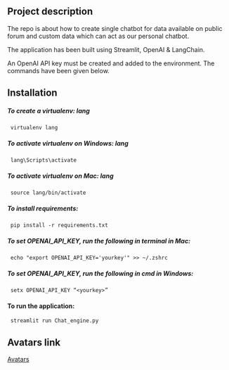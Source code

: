 
## Project description

The repo is about how to create single chatbot for data available on public forum and custom data which can act as our personal chatbot.

The application has been built using Streamlit, OpenAI & LangChain.

An OpenAI API key must be created and added to the environment. The commands have been given below.


## Installation

##### To create a virtualenv: lang
```
 virtualenv lang
```

##### To activate virtualenv on Windows: lang
```
 lang\Scripts\activate
```

##### To activate virtualenv on Mac: lang
```
 source lang/bin/activate	
```

##### To install requirements:
```
 pip install -r requirements.txt
```

##### To set OPENAI_API_KEY, run the following in terminal in Mac:
```
 echo "export OPENAI_API_KEY='yourkey'" >> ~/.zshrc
```
##### To set OPENAI_API_KEY, run the following in cmd in Windows:
```
 setx OPENAI_API_KEY “<yourkey>”
```

#### To run the application:
```
 streamlit run Chat_engine.py
```
## Avatars link

[Avatars](https://www.dicebear.com/styles)
